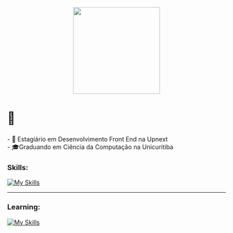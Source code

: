 <div align="center">
  <img height="200" src="https://i.pinimg.com/originals/c9/bc/21/c9bc210aa88b1e56726b1261a704351a.gif"  />
</div>

###

<h1 align="left">👻</h1>

###

<p align="left">- 🔭 Estagiário em Desenvolvimento Front End na Upnext<br>- 🎓Graduando em Ciência da Computação na Unicuritiba</p>

###

### **Skills:**

[![My Skills](https://skillicons.dev/icons?i=html,css,scss,typescript,react,next,tailwind,java,spring,mysql,git)](https://skillicons.dev)

------------

### **Learning:**

[![My Skills](https://skillicons.dev/icons?i=flutter,angular)](https://skillicons.dev)

###

